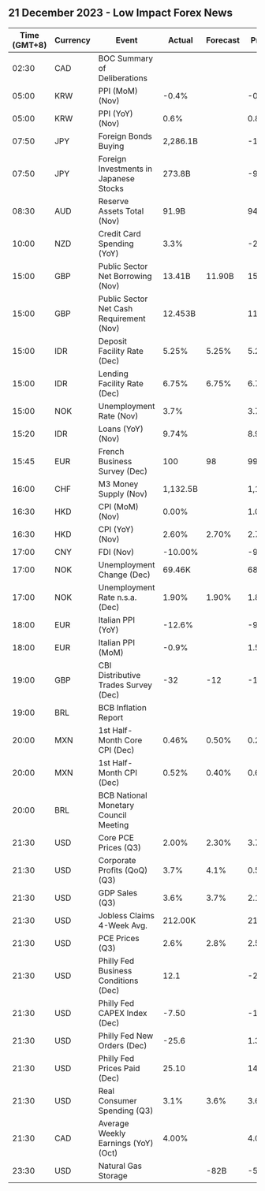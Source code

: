 ## 21 December 2023 - Low Impact Forex News

| Time (GMT+8) | Currency | Event | Actual | Forecast | Previous |
|------|----------|-------|--------|----------|----------|
| 02:30 | CAD | BOC Summary of Deliberations |  |  |  |
| 05:00 | KRW | PPI (MoM) (Nov) | -0.4% |  | -0.1% |
| 05:00 | KRW | PPI (YoY) (Nov) | 0.6% |  | 0.8% |
| 07:50 | JPY | Foreign Bonds Buying | 2,286.1B |  | -1,079.5B |
| 07:50 | JPY | Foreign Investments in Japanese Stocks | 273.8B |  | -992.0B |
| 08:30 | AUD | Reserve Assets Total (Nov) | 91.9B |  | 94.6B |
| 10:00 | NZD | Credit Card Spending (YoY) | 3.3% |  | -2.8% |
| 15:00 | GBP | Public Sector Net Borrowing (Nov) | 13.41B | 11.90B | 15.10B |
| 15:00 | GBP | Public Sector Net Cash Requirement (Nov) | 12.453B |  | 11.808B |
| 15:00 | IDR | Deposit Facility Rate (Dec) | 5.25% | 5.25% | 5.25% |
| 15:00 | IDR | Lending Facility Rate (Dec) | 6.75% | 6.75% | 6.75% |
| 15:00 | NOK | Unemployment Rate (Nov) | 3.7% |  | 3.7% |
| 15:20 | IDR | Loans (YoY) (Nov) | 9.74% |  | 8.99% |
| 15:45 | EUR | French Business Survey (Dec) | 100 | 98 | 99 |
| 16:00 | CHF | M3 Money Supply (Nov) | 1,132.5B |  | 1,132.0B |
| 16:30 | HKD | CPI (MoM) (Nov) | 0.00% |  | 1.00% |
| 16:30 | HKD | CPI (YoY) (Nov) | 2.60% | 2.70% | 2.70% |
| 17:00 | CNY | FDI (Nov) | -10.00% |  | -9.40% |
| 17:00 | NOK | Unemployment Change (Dec) | 69.46K |  | 68.82K |
| 17:00 | NOK | Unemployment Rate n.s.a. (Dec) | 1.90% | 1.90% | 1.80% |
| 18:00 | EUR | Italian PPI (YoY) | -12.6% |  | -9.5% |
| 18:00 | EUR | Italian PPI (MoM) | -0.9% |  | 1.5% |
| 19:00 | GBP | CBI Distributive Trades Survey (Dec) | -32 | -12 | -11 |
| 19:00 | BRL | BCB Inflation Report |  |  |  |
| 20:00 | MXN | 1st Half-Month Core CPI (Dec) | 0.46% | 0.50% | 0.20% |
| 20:00 | MXN | 1st Half-Month CPI (Dec) | 0.52% | 0.40% | 0.63% |
| 20:00 | BRL | BCB National Monetary Council Meeting |  |  |  |
| 21:30 | USD | Core PCE Prices (Q3) | 2.00% | 2.30% | 3.70% |
| 21:30 | USD | Corporate Profits (QoQ) (Q3) | 3.7% | 4.1% | 0.5% |
| 21:30 | USD | GDP Sales (Q3) | 3.6% | 3.7% | 2.1% |
| 21:30 | USD | Jobless Claims 4-Week Avg. | 212.00K |  | 213.50K |
| 21:30 | USD | PCE Prices (Q3) | 2.6% | 2.8% | 2.5% |
| 21:30 | USD | Philly Fed Business Conditions (Dec) | 12.1 |  | -2.1 |
| 21:30 | USD | Philly Fed CAPEX Index (Dec) | -7.50 |  | -1.30 |
| 21:30 | USD | Philly Fed New Orders (Dec) | -25.6 |  | 1.3 |
| 21:30 | USD | Philly Fed Prices Paid (Dec) | 25.10 |  | 14.80 |
| 21:30 | USD | Real Consumer Spending (Q3) | 3.1% | 3.6% | 3.6% |
| 21:30 | CAD | Average Weekly Earnings (YoY) (Oct) | 4.00% |  | 4.00% |
| 23:30 | USD | Natural Gas Storage |  | -82B | -55B |

